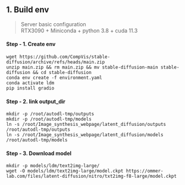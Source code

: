## 1. Build env
> Server basic configuration \
> RTX3090 + Miniconda + python 3.8 + cuda 11.3

#### Step - 1. Create env
```shell
wget https://github.com/CompVis/stable-diffusion/archive/refs/heads/main.zip
unzip main.zip && rm main.zip && mv stable-diffusion-main stable-diffusion && cd stable-diffusion
conda env create -f environment.yaml
conda activate ldm
pip install gradio
```

#### Step - 2. link output_dir
```shell
mkdir -p /root/autodl-tmp/outputs
mkdir -p /root/autodl-tmp/models
ln -s /root/Image_synthesis_webpage/latent_diffusion/outputs /root/autodl-tmp/outputs
ln -s /root/Image_synthesis_webpage/latent_diffusion/models /root/autodl-tmp/models
```
#### Step - 3. Download model
```shell
mkdir -p models/ldm/text2img-large/
wget -O models/ldm/text2img-large/model.ckpt https://ommer-lab.com/files/latent-diffusion/nitro/txt2img-f8-large/model.ckpt
```
